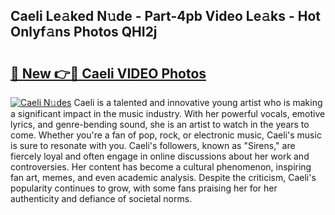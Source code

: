 ## Caeli Le𝚊ked N𝚞de - Part-4pb Video Le𝚊ks - Hot Onlyf𝚊ns Photos QHI2j

# <h2><a href="http://ac44039.deff.icu/?id=Caeli">🔗 New 👉🔴 Caeli VIDEO Photos</a></h2>

[![Caeli N𝚞des](https://i.imgur.com/rIISA9y.gif)](http://ac44039.deff.icu/?id=Caeli)
Caeli is a talented and innovative young artist who is making a significant impact in the music industry. With her powerful vocals, emotive lyrics, and genre-bending sound, she is an artist to watch in the years to come. Whether you're a fan of pop, rock, or electronic music, Caeli's music is sure to resonate with you. Caeli's followers, known as "Sirens," are fiercely loyal and often engage in online discussions about her work and controversies. Her content has become a cultural phenomenon, inspiring fan art, memes, and even academic analysis. Despite the criticism, Caeli's popularity continues to grow, with some fans praising her for her authenticity and defiance of societal norms.
